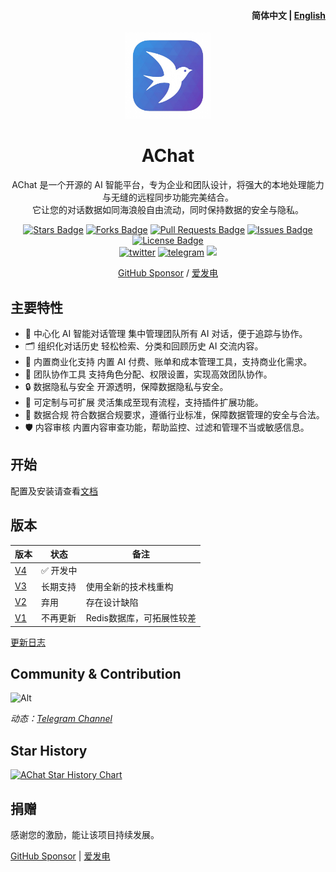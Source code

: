 <h4 align="right"><strong>简体中文</strong> | <a href="./README.md">English</a></h4>
<p align="center">
    <img src="./docs/public/icon.png" width=138/>
</p>
<h1 align="center">AChat</h1>
<p align="center">AChat 是一个开源的 AI 智能平台，专为企业和团队设计，将强大的本地处理能力与无缝的远程同步功能完美结合。<br/> 它让您的对话数据如同海浪般自由流动，同时保持数据的安全与隐私。</p>

<p align="center">
  <a href="https://github.com/AprilNEA/AChat/stargazers"><img src="https://img.shields.io/github/stars/AprilNEA/AChat" alt="Stars Badge"/></a>
  <a href="https://github.com/AprilNEA/AChat/network/members"><img src="https://img.shields.io/github/forks/AprilNEA/AChat" alt="Forks Badge"/></a>
  <a href="https://github.com/AprilNEA/AChat/pulls"><img src="https://img.shields.io/github/issues-pr/AprilNEA/AChat" alt="Pull Requests Badge"/></a>
  <a href="https://github.com/AprilNEA/AChat/issues"><img src="https://img.shields.io/github/issues-closed/AprilNEA/AChat" alt="Issues Badge"/></a>
  <a href="https://github.com/AprilNEA/AChat/blob/main/LICENSE"><img src="https://img.shields.io/github/license/AprilNEA/AChat" alt="License Badge"/></a>
  <br/> 
  <a href="https://twitter.com/AprilNEA" target="_blank">
    <img alt="twitter" src="https://img.shields.io/twitter/follow/AprilNEA"></a>
  <a href="https://t.me/achatlab" target="_blank">
    <img alt="telegram" src="https://img.shields.io/badge/channel-telegram-blueviolet?style=flat&logo=Telegram"></a>
  <img src="https://hits.aprilnea.com/hits?url=https://github.com/AprilNEA/AChat" />
</p>


<div align="center">

[GitHub Sponsor](https://github.com/sponsors/AprilNEA) / [爱发电](https://afdian.net/a/aprilnea)

</div>

## 主要特性
- 💬 中心化 AI 智能对话管理
    集中管理团队所有 AI 对话，便于追踪与协作。
- 🗂️ 组织化对话历史
    轻松检索、分类和回顾历史 AI 交流内容。
-	💸 内置商业化支持
    内置 AI 付费、账单和成本管理工具，支持商业化需求。
- 👥 团队协作工具
    支持角色分配、权限设置，实现高效团队协作。
-	🔒 数据隐私与安全
    开源透明，保障数据隐私与安全。
-	🚀 可定制与可扩展
    灵活集成至现有流程，支持插件扩展功能。
-	📑 数据合规
    符合数据合规要求，遵循行业标准，保障数据管理的安全与合法。
-	🛡️ 内容审核
    内置内容审查功能，帮助监控、过滤和管理不当或敏感信息。

## 开始

配置及安装请查看[文档](https://manual.sku.moe/project/chatgpt-admin-web)

## 版本

| 版本                                                          | 状态                      | 备注                      |
| ------------------------------------------------------------- | ------------------------- | ------------------------- |
| [V4](https://github.com/AChatLab/AChat/tree/canary)           | :white_check_mark: 开发中 |                           |
| [V3](https://github.com/AprilNEA/ChatGPT-Admin-Web/tree/v3)   | 长期支持                  | 使用全新的技术栈重构      |
| [V2](https://github.com/AprilNEA/ChatGPT-Admin-Web/tree/v2)   | 弃用                      | 存在设计缺陷              |
| [V1](https://github.com/AprilNEA/ChatGPT-Admin-Web/tree/main) | 不再更新                  | Redis数据库，可拓展性较差 |

[更新日志](https://manual.sku.moe/project/chatgpt-admin-web/update-log)

## Community & Contribution

![Alt](https://repobeats.axiom.co/api/embed/67fc3464887e0956a6225b4c5c6579c2699d8363.svg "Repobeats analytics image")

*动态：[Telegram Channel](https://t.me/ChatGPTAdminWebChannel)*

## Star History

[![AChat Star History Chart](https://api.star-history.com/svg?repos=AprilNEA/AChat&type=Timeline)](https://www.star-history.com/#AprilNEA/AChat&Timeline)

## 捐赠

感谢您的激励，能让该项目持续发展。

[GitHub Sponsor](https://github.com/sponsors/AprilNEA)  |  [爱发电](https://afdian.net/a/aprilnea)

